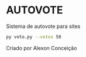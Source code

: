 # AUTOVOTE

Sistema de autovote para sites

```bash
py voto.py --votos 50
```

Criado por Alexon Conceição
